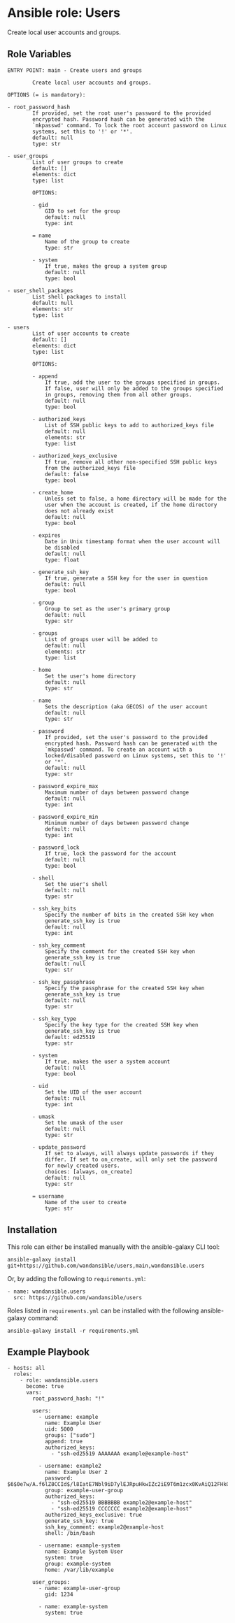 Ansible role: Users
===================

Create local user accounts and groups.

Role Variables
--------------

```
ENTRY POINT: main - Create users and groups

        Create local user accounts and groups.

OPTIONS (= is mandatory):

- root_password_hash
        If provided, set the root user's password to the provided
        encrypted hash. Password hash can be generated with the
        `mkpasswd' command. To lock the root account password on Linux
        systems, set this to '!' or '*'.
        default: null
        type: str

- user_groups
        List of user groups to create
        default: []
        elements: dict
        type: list

        OPTIONS:

        - gid
            GID to set for the group
            default: null
            type: int

        = name
            Name of the group to create
            type: str

        - system
            If true, makes the group a system group
            default: null
            type: bool

- user_shell_packages
        List shell packages to install
        default: null
        elements: str
        type: list

- users
        List of user accounts to create
        default: []
        elements: dict
        type: list

        OPTIONS:

        - append
            If true, add the user to the groups specified in groups.
            If false, user will only be added to the groups specified
            in groups, removing them from all other groups.
            default: null
            type: bool

        - authorized_keys
            List of SSH public keys to add to authorized_keys file
            default: null
            elements: str
            type: list

        - authorized_keys_exclusive
            If true, remove all other non-specified SSH public keys
            from the authorized_keys file
            default: false
            type: bool

        - create_home
            Unless set to false, a home directory will be made for the
            user when the account is created, if the home directory
            does not already exist
            default: null
            type: bool

        - expires
            Date in Unix timestamp format when the user account will
            be disabled
            default: null
            type: float

        - generate_ssh_key
            If true, generate a SSH key for the user in question
            default: null
            type: bool

        - group
            Group to set as the user's primary group
            default: null
            type: str

        - groups
            List of groups user will be added to
            default: null
            elements: str
            type: list

        - home
            Set the user's home directory
            default: null
            type: str

        - name
            Sets the description (aka GECOS) of the user account
            default: null
            type: str

        - password
            If provided, set the user's password to the provided
            encrypted hash. Password hash can be generated with the
            `mkpasswd' command. To create an account with a
            locked/disabled password on Linux systems, set this to '!'
            or '*'.
            default: null
            type: str

        - password_expire_max
            Maximum number of days between password change
            default: null
            type: int

        - password_expire_min
            Minimum number of days between password change
            default: null
            type: int

        - password_lock
            If true, lock the password for the account
            default: null
            type: bool

        - shell
            Set the user's shell
            default: null
            type: str

        - ssh_key_bits
            Specify the number of bits in the created SSH key when
            generate_ssh_key is true
            default: null
            type: int

        - ssh_key_comment
            Specify the comment for the created SSH key when
            generate_ssh_key is true
            default: null
            type: str

        - ssh_key_passphrase
            Specify the passphrase for the created SSH key when
            generate_ssh_key is true
            default: null
            type: str

        - ssh_key_type
            Specify the key type for the created SSH key when
            generate_ssh_key is true
            default: ed25519
            type: str

        - system
            If true, makes the user a system account
            default: null
            type: bool

        - uid
            Set the UID of the user account
            default: null
            type: int

        - umask
            Set the umask of the user
            default: null
            type: str

        - update_password
            If set to always, will always update passwords if they
            differ. If set to on_create, will only set the password
            for newly created users.
            choices: [always, on_create]
            default: null
            type: str

        = username
            Name of the user to create
            type: str
```

Installation
------------

This role can either be installed manually with the ansible-galaxy CLI tool:

    ansible-galaxy install git+https://github.com/wandansible/users,main,wandansible.users
     
Or, by adding the following to `requirements.yml`:

    - name: wandansible.users
      src: https://github.com/wandansible/users

Roles listed in `requirements.yml` can be installed with the following ansible-galaxy command:

    ansible-galaxy install -r requirements.yml

Example Playbook
----------------

    - hosts: all
      roles:
        - role: wandansible.users
          become: true
          vars:
            root_password_hash: "!"

            users:
              - username: example
                name: Example User
                uid: 5000
                groups: ["sudo"]
                append: true
                authorized_keys:
                  - "ssh-ed25519 AAAAAAA example@example-host"

              - username: example2
                name: Example User 2
                password: $6$0e7w/A.f6lZ8CCId$/l8IatE7Nbl9iD7ylEJRpuHkwIZc2iE9T6m1zcx0KvAiQ12FHkGI0qIZp74apeRzwuDk3BGJOmSqC1zhvP3iM1
                group: example-user-group
                authorized_keys:
                  - "ssh-ed25519 BBBBBBB example2@example-host"
                  - "ssh-ed25519 CCCCCCC example2@example-host"
                authorized_keys_exclusive: true
                generate_ssh_key: true
                ssh_key_comment: example2@example-host
                shell: /bin/bash

              - username: example-system
                name: Example System User
                system: true
                group: example-system
                home: /var/lib/example

            user_groups:
              - name: example-user-group
                gid: 1234

              - name: example-system
                system: true
